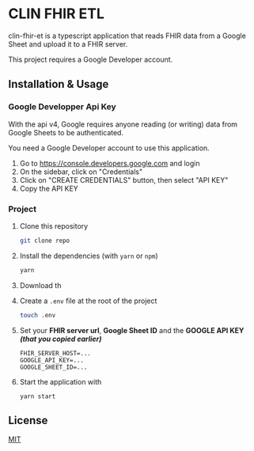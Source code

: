 # CLIN FHIR ETL

clin-fhir-et is a typescript application that reads FHIR data from a Google Sheet and upload it to a FHIR server.

This project requires a Google Developer account.

## Installation & Usage

### Google Developper Api Key
With the api v4, Google requires anyone reading (or writing) data from Google Sheets to be authenticated.

You need a Google Developer account to use this application.
1. Go to https://console.developers.google.com and login
2. On the sidebar, click on "Credentials" 
3. Click on "CREATE CREDENTIALS" button, then select "API KEY"
4. Copy the API KEY

### Project
1. Clone this repository

    ```bash
    git clone repo
    ```
2. Install the dependencies (with `yarn` or `npm`)
    ```bash
    yarn
    ```
3. Download th
3. Create a `.env` file at the root of the project
    ```bash
    touch .env
    ```
4. Set your **FHIR server url**, **Google Sheet ID** and the **GOOGLE API KEY *(that you copied earlier)***
    ```
    FHIR_SERVER_HOST=...
    GOOGLE_API_KEY=...
    GOOGLE_SHEET_ID=...
    ```
5. Start the application with 
    ```
    yarn start
    ```

## License
[MIT](https://choosealicense.com/licenses/mit/)